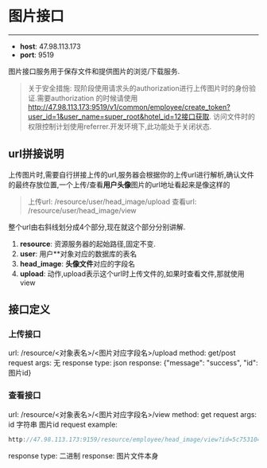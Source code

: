 # 图片接口

-----

* **host**: 47.98.113.173
* **port**: 9519

图片接口服务用于保存文件和提供图片的浏览/下载服务.

> 关于安全措施:
> 现阶段使用请求头的authorization进行上传图片时的身份验证.需要authorization 的时候请使用 http://47.98.113.173:9519/v1/common/employee/create_token?user_id=1&user_name=super_root&hotel_id=12接口获取.
> 访问文件时的权限控制计划使用referrer.开发环境下,此功能处于关闭状态.

## url拼接说明

上传图片时,需要自行拼接上传的url,服务器会根据你的上传url进行解析,确认文件的最终存放位置,一个上传/查看**用户头像**图片的url地址看起来是像这样的

> 上传url: /resource/user/head_image/upload
> 查看url: /resource/user/head_image/view

整个url由右斜线划分成4个部分,现在就这个部分分别讲解.

1. **resource**: 资源服务器的起始路径,固定不变.
2. **user**: 用户**对象对应的数据库的表名
3. **head_image**: **头像文件**对应的字段名
4. **upload**: 动作,upload表示这个url时上传文件的,如果时查看文件,那就使用view

## 接口定义

### 上传接口

url: /resource/<对象表名>/<图片对应字段名>/upload
method: get/post
request args: 无
response type: json
response: {"message": "success", "id": 图片id}

### 查看接口

url: /resource/<对象表名>/<图片对应字段名>/view
method: get
request args: id 字符串 图片id
request example:

```javascript
http://47.98.113.173:9159/resource/employee/head_image/view?id=5c75310422fef84283e1a751
```

response type: 二进制
response: 图片文件本身